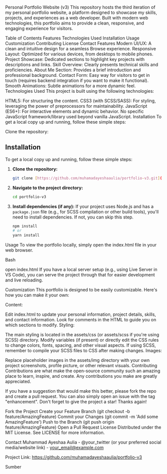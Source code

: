 Personal Portfolio Website (v3)
This repository hosts the third iteration of my personal portfolio website, a platform designed to showcase my skills, projects, and experiences as a web developer. Built with modern web technologies, this portfolio aims to provide a clean, responsive, and engaging experience for visitors.

Table of Contents
Features
Technologies Used
Installation
Usage
Customization
Contributing
License
Contact
Features
Modern UI/UX: A clean and intuitive design for a seamless Browse experience.
Responsive Layout: Optimized for various devices, from desktops to mobile phones.
Project Showcase: Dedicated sections to highlight key projects with descriptions and links.
Skill Overview: Clearly presents technical skills and proficiencies.
About Me Section: Provides a brief introduction and professional background.
Contact Form: Easy way for visitors to get in touch (requires backend integration if you want to make it functional).
Smooth Animations: Subtle animations for a more dynamic feel.
Technologies Used
This project is built using the following technologies:

HTML5: For structuring the content.
CSS3 (with SCSS/SASS): For styling, leveraging the power of preprocessors for maintainability.
JavaScript (ES6+): For interactive elements and dynamic behavior.
No specific JavaScript framework/library used beyond vanilla JavaScript.
Installation
To get a local copy up and running, follow these simple steps:

Clone the repository:

## Installation

To get a local copy up and running, follow these simple steps:

1.  **Clone the repository:**

    ```bash
    git clone [https://github.com/muhamadayeshaaulia/portfolio-v3.git](https://github.com/muhamadayeshaaulia/portfolio-v3.git)
    ```

2.  **Navigate to the project directory:**

    ```bash
    cd portfolio-v3
    ```

3.  **Install dependencies (if any):**
    If your project uses Node.js and has a `package.json` file (e.g., for SCSS compilation or other build tools), you'll need to install dependencies. If not, you can skip this step.

    ```bash
    npm install
    # or
    yarn install
    ```


Usage
To view the portfolio locally, simply open the index.html file in your web browser.

Bash

open index.html
If you have a local server setup (e.g., using Live Server in VS Code), you can serve the project through that for easier development and live reloading.

Customization
This portfolio is designed to be easily customizable. Here's how you can make it your own:

Content:

Edit index.html to update your personal information, project details, skills, and contact information.
Look for comments in the HTML to guide you on which sections to modify.
Styling:

The main styling is located in the assets/css (or assets/scss if you're using SCSS) directory.
Modify variables (if present) or directly edit the CSS rules to change colors, fonts, spacing, and other visual aspects.
If using SCSS, remember to compile your SCSS files to CSS after making changes.
Images:

Replace placeholder images in the assets/img directory with your own project screenshots, profile picture, or other relevant visuals.
Contributing
Contributions are what make the open-source community such an amazing place to learn, inspire, and create. Any contributions you make are greatly appreciated.

If you have a suggestion that would make this better, please fork the repo and create a pull request. You can also simply open an issue with the tag "enhancement".
Don't forget to give the project a star! Thanks again!

Fork the Project
Create your Feature Branch (git checkout -b feature/AmazingFeature)
Commit your Changes (git commit -m 'Add some AmazingFeature')
Push to the Branch (git push origin feature/AmazingFeature)
Open a Pull Request
License
Distributed under the MIT License. See LICENSE for more information.

Contact
Muhammad Ayeshaa Aulia - @your_twitter (or your preferred social media/website link) - your_email@example.com

Project Link: https://github.com/muhamadayeshaaulia/portfolio-v3

Sumber





